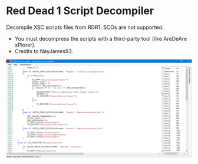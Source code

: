 # Red Dead 1 Script Decompiler
Decompile XSC scripts files from RDR1.
SCOs are not supported.

- You must decompress the scripts with a third-party tool (like AreDeAre xPlorer).
- Credits to NayJames93.

![Screenshot](screenshot.png)
